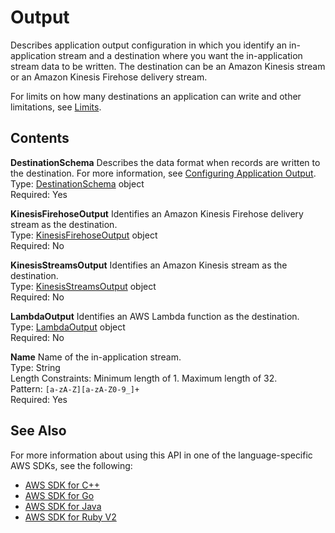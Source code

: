 # Output<a name="API_Output"></a>

 Describes application output configuration in which you identify an in\-application stream and a destination where you want the in\-application stream data to be written\. The destination can be an Amazon Kinesis stream or an Amazon Kinesis Firehose delivery stream\. 



For limits on how many destinations an application can write and other limitations, see [Limits](http://docs.aws.amazon.com/kinesisanalytics/latest/dev/limits.html)\. 

## Contents<a name="API_Output_Contents"></a>

 **DestinationSchema**   <a name="analytics-Type-Output-DestinationSchema"></a>
Describes the data format when records are written to the destination\. For more information, see [Configuring Application Output](http://docs.aws.amazon.com/kinesisanalytics/latest/dev/how-it-works-output.html)\.  
Type: [DestinationSchema](API_DestinationSchema.md) object  
Required: Yes

 **KinesisFirehoseOutput**   <a name="analytics-Type-Output-KinesisFirehoseOutput"></a>
Identifies an Amazon Kinesis Firehose delivery stream as the destination\.  
Type: [KinesisFirehoseOutput](API_KinesisFirehoseOutput.md) object  
Required: No

 **KinesisStreamsOutput**   <a name="analytics-Type-Output-KinesisStreamsOutput"></a>
Identifies an Amazon Kinesis stream as the destination\.  
Type: [KinesisStreamsOutput](API_KinesisStreamsOutput.md) object  
Required: No

 **LambdaOutput**   <a name="analytics-Type-Output-LambdaOutput"></a>
Identifies an AWS Lambda function as the destination\.  
Type: [LambdaOutput](API_LambdaOutput.md) object  
Required: No

 **Name**   <a name="analytics-Type-Output-Name"></a>
Name of the in\-application stream\.  
Type: String  
Length Constraints: Minimum length of 1\. Maximum length of 32\.  
Pattern: `[a-zA-Z][a-zA-Z0-9_]+`   
Required: Yes

## See Also<a name="API_Output_SeeAlso"></a>

For more information about using this API in one of the language\-specific AWS SDKs, see the following:
+  [AWS SDK for C\+\+](http://docs.aws.amazon.com/goto/SdkForCpp/kinesisanalytics-2015-08-14/Output) 
+  [AWS SDK for Go](http://docs.aws.amazon.com/goto/SdkForGoV1/kinesisanalytics-2015-08-14/Output) 
+  [AWS SDK for Java](http://docs.aws.amazon.com/goto/SdkForJava/kinesisanalytics-2015-08-14/Output) 
+  [AWS SDK for Ruby V2](http://docs.aws.amazon.com/goto/SdkForRubyV2/kinesisanalytics-2015-08-14/Output) 